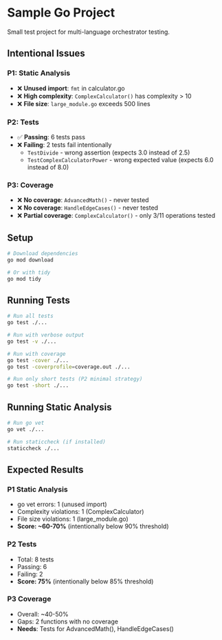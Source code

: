 # Sample Go Project

Small test project for multi-language orchestrator testing.

## Intentional Issues

### P1: Static Analysis
- ❌ **Unused import**: `fmt` in calculator.go
- ❌ **High complexity**: `ComplexCalculator()` has complexity > 10
- ❌ **File size**: `large_module.go` exceeds 500 lines

### P2: Tests
- ✅ **Passing**: 6 tests pass
- ❌ **Failing**: 2 tests fail intentionally
  - `TestDivide` - wrong assertion (expects 3.0 instead of 2.5)
  - `TestComplexCalculatorPower` - wrong expected value (expects 6.0 instead of 8.0)

### P3: Coverage
- ❌ **No coverage**: `AdvancedMath()` - never tested
- ❌ **No coverage**: `HandleEdgeCases()` - never tested
- ❌ **Partial coverage**: `ComplexCalculator()` - only 3/11 operations tested

## Setup

```bash
# Download dependencies
go mod download

# Or with tidy
go mod tidy
```

## Running Tests

```bash
# Run all tests
go test ./...

# Run with verbose output
go test -v ./...

# Run with coverage
go test -cover ./...
go test -coverprofile=coverage.out ./...

# Run only short tests (P2 minimal strategy)
go test -short ./...
```

## Running Static Analysis

```bash
# Run go vet
go vet ./...

# Run staticcheck (if installed)
staticcheck ./...
```

## Expected Results

### P1 Static Analysis
- go vet errors: 1 (unused import)
- Complexity violations: 1 (ComplexCalculator)
- File size violations: 1 (large_module.go)
- **Score: ~60-70%** (intentionally below 90% threshold)

### P2 Tests
- Total: 8 tests
- Passing: 6
- Failing: 2
- **Score: 75%** (intentionally below 85% threshold)

### P3 Coverage
- Overall: ~40-50%
- Gaps: 2 functions with no coverage
- **Needs**: Tests for AdvancedMath(), HandleEdgeCases()
